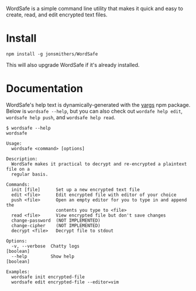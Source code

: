 WordSafe is a simple command line utility that makes it quick and easy to
create, read, and edit encrypted text files.

# Install

```
npm install -g jonsmithers/WordSafe
```

This will also upgrade WordSafe if it's already installed.

# Documentation

WordSafe's help text is dynamically-generated with the
[yargs](https://www.npmjs.com/package/yargs) npm package. Below is `wordsafe --help`, but you can also check out `wordafe help edit`, `wordsafe help push`, and `wordsafe help read`.

```
$ wordsafe --help
wordsafe

Usage:
  wordsafe <command> [options]

Description:
  WordSafe makes it practical to decrypt and re-encrypted a plaintext file on a
  regular basis.

Commands:
  init [file]      Set up a new encrypted text file
  edit <file>      Edit encrypted file with editor of your choice
  push <file>      Open an empty editor for you to type in and append the
                   contents you type to <file>
  read <file>      View encrypted file but don't save changes
  change-password  (NOT IMPLEMENTED)
  change-cipher    (NOT IMPLEMENTED)
  decrypt <file>   Decrypt file to stdout

Options:
  -v, --verbose  Chatty logs                                           [boolean]
  --help         Show help                                             [boolean]

Examples:
  wordsafe init encrypted-file
  wordsafe edit encrypted-file --editor=vim
```
